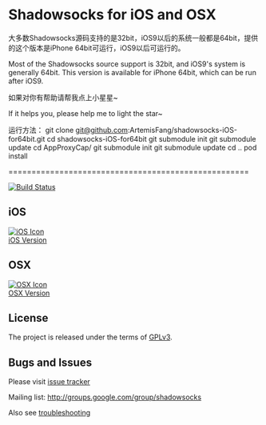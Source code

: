 Shadowsocks for iOS and OSX
===========================
大多数Shadowsocks源码支持的是32bit，iOS9以后的系统一般都是64bit，提供的这个版本是iPhone 64bit可运行，iOS9以后可运行的。

Most of the Shadowsocks source support is 32bit, and iOS9's system is generally 64bit. This version is available for iPhone 64bit, which can be run after iOS9.

如果对你有帮助请帮我点上小星星~

If it helps you, please help me to light the star~


运行方法：
git clone git@github.com:ArtemisFang/shadowsocks-iOS-for64bit.git
cd shadowsocks-iOS-for64bit
git submodule init
git submodule update
cd AppProxyCap/
git submodule init
git submodule update
cd ..
pod install


====================================================


[![Build Status](https://travis-ci.org/shadowsocks/shadowsocks-iOS.svg?branch=master)](https://travis-ci.org/shadowsocks/shadowsocks-iOS)


iOS
-----
[![iOS Icon](https://raw.github.com/shadowsocks/shadowsocks-iOS/master/ios_128.png)](https://github.com/shadowsocks/shadowsocks-iOS/wiki/Help)  
[iOS Version](https://github.com/shadowsocks/shadowsocks-iOS/wiki/Help)

OSX
-----
[![OSX Icon](https://raw.github.com/shadowsocks/shadowsocks-iOS/master/osx_128.png)](https://github.com/shadowsocks/shadowsocks-iOS/wiki/Shadowsocks-for-OSX-Help)  
[OSX Version](https://github.com/shadowsocks/shadowsocks-iOS/wiki/Shadowsocks-for-OSX-Help)

License
-------
The project is released under the terms of [GPLv3](https://raw.github.com/shadowsocks/shadowsocks-iOS/master/LICENSE).

Bugs and Issues
----------------

Please visit [issue tracker](https://github.com/shadowsocks/shadowsocks-iOS/issues?state=open)

Mailing list: http://groups.google.com/group/shadowsocks

Also see [troubleshooting](https://github.com/clowwindy/shadowsocks/wiki/Troubleshooting)

